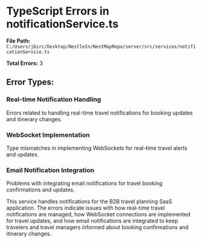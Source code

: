 # TypeScript Errors in notificationService.ts

**File Path:** `C:/Users/jbirc/Desktop/NestleIn/NestMapRepo/server/src/services/notificationService.ts`

**Total Errors:** 3

## Error Types:

### Real-time Notification Handling
Errors related to handling real-time travel notifications for booking updates and itinerary changes.

### WebSocket Implementation
Type mismatches in implementing WebSockets for real-time travel alerts and updates.

### Email Notification Integration
Problems with integrating email notifications for travel booking confirmations and updates.

This service handles notifications for the B2B travel planning SaaS application. The errors indicate issues with how real-time travel notifications are managed, how WebSocket connections are implemented for travel updates, and how email notifications are integrated to keep travelers and travel managers informed about booking confirmations and itinerary changes.
